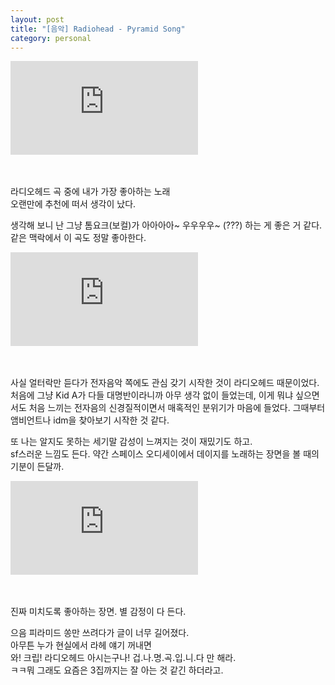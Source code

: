 ```yaml
---
layout: post
title: "[음악] Radiohead - Pyramid Song"
category: personal
---
```

<div class="iframeVideo">
    <iframe src="https://www.youtube.com/embed/3M_Gg1xAHE4" frameborder="0" allowfullscreen></iframe>
</div>
<br><br>

라디오헤드 곡 중에 내가 가장 좋아하는 노래\
오랜만에 추천에 떠서 생각이 났다. 

생각해 보니 난 그냥 톰요크(보컬)가 아아아아~ 우우우우~ (???) 하는 게 좋은 거 같다.\
같은 맥락에서 이 곡도 정말 좋아한다.

<div class="iframeVideo">
    <iframe src="https://www.youtube.com/embed/yI2oS2hoL0k" frameborder="0" allowfullscreen></iframe>
</div>
<br><br>

사실 얼터락만 듣다가 전자음악 쪽에도 관심 갖기 시작한 것이 라디오헤드 때문이었다.\
처음에 그냥 Kid A가 다들 대명반이라니까 아무 생각 없이 들었는데,
이게 뭐냐 싶으면서도 처음 느끼는 전자음의 신경질적이면서 매혹적인 분위기가 마음에 들었다.
그때부터 앰비언트나 idm을 찾아보기 시작한 것 같다. 

또 나는 알지도 못하는 세기말 감성이 느껴지는 것이 재밌기도 하고.\
sf스러운 느낌도 든다. 약간 스페이스 오디세이에서 데이지를 노래하는 장면을 볼 때의 기분이 든달까.

<div class="iframeVideo">
    <iframe src="https://www.youtube.com/embed/c8N72t7aScY" frameborder="0" allowfullscreen></iframe>
</div>
<br><br>

진짜 미치도록 좋아하는 장면. 별 감정이 다 든다.

으음 피라미드 쏭만 쓰려다가 글이 너무 길어졌다.\
아무튼 누가 현실에서 라헤 얘기 꺼내면\
와! 크립! 라디오헤드 아시는구나! 겁.나.명.곡.입.니.다 만 해라.\
ㅋㅋ뭐 그래도 요즘은 3집까지는 잘 아는 것 같긴 하더라고.